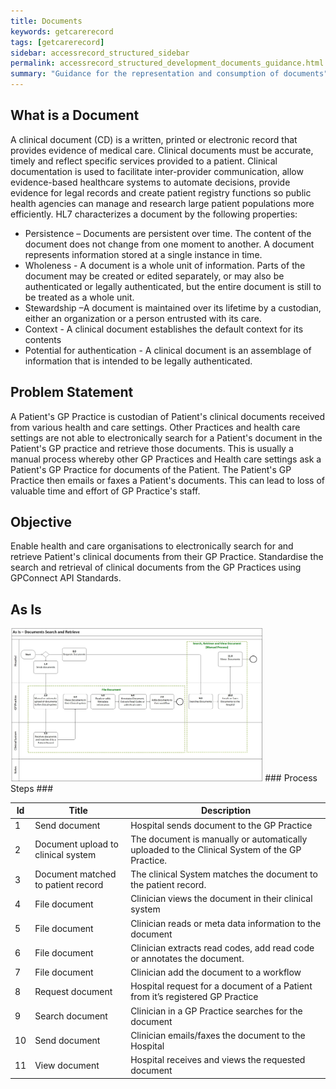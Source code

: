 ```yaml
---
title: Documents
keywords: getcarerecord
tags: [getcarerecord]
sidebar: accessrecord_structured_sidebar
permalink: accessrecord_structured_development_documents_guidance.html
summary: "Guidance for the representation and consumption of documents"
---
```


## What is a Document ##

A clinical document (CD) is a written, printed or electronic record that provides evidence of medical care. Clinical documents must be accurate, timely and reflect specific services provided to a patient. 
Clinical documentation is used to facilitate inter-provider communication, allow evidence-based healthcare systems to automate decisions, provide evidence for legal records and create patient registry functions so public health agencies can manage and research large patient populations more efficiently.
HL7 characterizes a document by the following properties:
 - Persistence – Documents are persistent over time. The content of the document does not change from one moment to another. A document represents information stored at a single instance in time.  
 - Wholeness - A document is a whole unit of information. Parts of the document may be created or edited separately, or may also be authenticated or legally authenticated, but the entire document is still to be treated as a whole unit.  
 - Stewardship –A document is maintained over its lifetime by a custodian, either an organization or a person entrusted with its care.
 - Context - A clinical document establishes the default context for its contents  
 - Potential for authentication - A clinical document is an assemblage of information that is intended to be legally authenticated.  

## Problem Statement ##

A Patient's GP Practice is custodian of Patient's clinical documents received from various health and care settings.
Other Practices and health care settings are not able to electronically search for a Patient's document in the Patient's GP practice and retrieve those documents.
This is usually a manual process whereby other GP Practices and Health care settings ask a Patient's GP Practice for documents of the Patient. The Patient's GP Practice then emails or faxes a Patient's documents. This can lead to loss of valuable time and effort of GP Practice's staff.

## Objective ##

Enable health and care organisations to electronically search for and retrieve Patient's clinical documents from their GP Practice.
Standardise the search and retrieval of clinical documents from the GP Practices using GPConnect API Standards.

## As Is ##

<IMG src="images/access_structured/As-Is.jpg" alt="As-Is process for search and retrieval of documents from a GP Practice"  style="max-width:80%;max-height:80%;">
 ### Process Steps ###
 
 <table width="60%" height="60%">
    <thead>
        <tr>
            <th>Id</th>
            <th>Title</th>
            <th>Description</th>
        </tr>
    </thead>
    <tbody>
        <tr>
            <td>1</td>
            <td>Send document</td>
            <td>Hospital sends document to the GP Practice</td>
        </tr>
      <tr>
            <td>2</td>
            <td>Document upload to clinical system</td>
            <td>The document is manually or automatically uploaded to the Clinical System of the GP Practice.</td>
        </tr>
      <tr>
            <td>3</td>
            <td>Document matched to patient record</td>
            <td>The clinical System matches the document to the patient record.</td>
        </tr>
      <tr>
            <td>4</td>
            <td>File document</td>
            <td>Clinician views the document in their clinical system</td>
        </tr>
      <tr>
            <td>5</td>
            <td>File document</td>
            <td>Clinician reads or meta data information to the document</td>
        </tr>
      <tr>
            <td>6</td>
            <td>File document</td>
            <td>Clinician extracts read codes, add read code or annotates the document.</td>
        </tr>
      <tr>
            <td>7</td>
            <td>File document</td>
            <td>Clinician add the document to a workflow</td>
        </tr>
      <tr>
            <td>8</td>
            <td>Request document</td>
            <td>Hospital request for a document of a Patient from it’s registered GP Practice</td>
        </tr>
      <tr>
            <td>9</td>
            <td>Search document</td>
            <td>Clinician in a GP Practice searches for the document</td>
        </tr>
     <tr>
            <td>10</td>
            <td>Send document</td>
            <td>Clinician emails/faxes the document to the Hospital </td>
        </tr>
     <tr>
            <td>11</td>
            <td>View document</td>
            <td>Hospital receives and views the requested document</td>
        </tr>
    </tbody>
</table>
 
